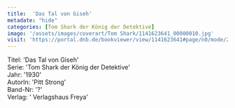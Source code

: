 ```yaml
---
title:  'Das Tal von Giseh'
metadate: "hide"
categories: [Tom Shark der König der Detektive]
image: '/assets/images/coverart/Tom Shark/1141623641_00000010.jpg'
visit: 'https://portal.dnb.de/bookviewer/view/1141623641#page/n0/mode/2up'
---
```

Titel: 'Das Tal von Giseh' <br>
Serie: 'Tom Shark der König der Detektive' <br>
Jahr: '1930' <br>
AutorIn: 'Pitt Strong' <br>
Band-Nr: '?' <br>
Verlag: ' Verlagshaus Freya'